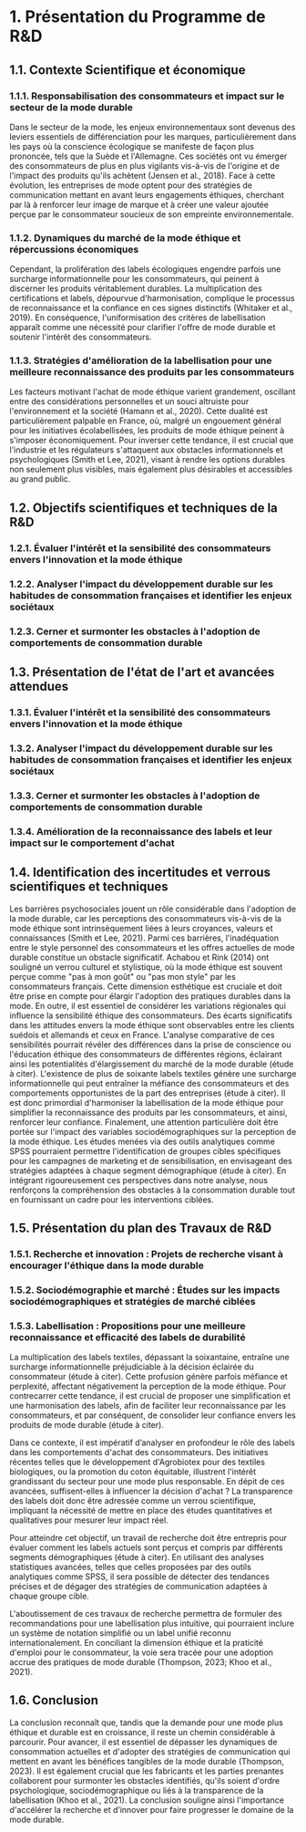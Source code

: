# 1. Présentation du Programme de R&D
## 1.1. Contexte Scientifique et économique
### 1.1.1. Responsabilisation des consommateurs et impact sur le secteur de la mode durable
Dans le secteur de la mode, les enjeux environnementaux sont devenus des leviers essentiels de différenciation pour les marques, particulièrement dans les pays où la conscience écologique se manifeste de façon plus prononcée, tels que la Suède et l'Allemagne. Ces sociétés ont vu émerger des consommateurs de plus en plus vigilants vis-à-vis de l'origine et de l'impact des produits qu'ils achètent (Jensen et al., 2018). Face à cette évolution, les entreprises de mode optent pour des stratégies de communication mettant en avant leurs engagements éthiques, cherchant par là à renforcer leur image de marque et à créer une valeur ajoutée perçue par le consommateur soucieux de son empreinte environnementale.
### 1.1.2. Dynamiques du marché de la mode éthique et répercussions économiques
Cependant, la prolifération des labels écologiques engendre parfois une surcharge informationnelle pour les consommateurs, qui peinent à discerner les produits véritablement durables. La multiplication des certifications et labels, dépourvue d'harmonisation, complique le processus de reconnaissance et la confiance en ces signes distinctifs (Whitaker et al., 2019). En conséquence, l'uniformisation des critères de labellisation apparaît comme une nécessité pour clarifier l'offre de mode durable et soutenir l'intérêt des consommateurs.
### 1.1.3. Stratégies d'amélioration de la labellisation pour une meilleure reconnaissance des produits par les consommateurs
Les facteurs motivant l'achat de mode éthique varient grandement, oscillant entre des considérations personnelles et un souci altruiste pour l'environnement et la société (Hamann et al., 2020). Cette dualité est particulièrement palpable en France, où, malgré un engouement général pour les initiatives écolabellisées, les produits de mode éthique peinent à s'imposer économiquement. Pour inverser cette tendance, il est crucial que l'industrie et les régulateurs s'attaquent aux obstacles informationnels et psychologiques (Smith et Lee, 2021), visant à rendre les options durables non seulement plus visibles, mais également plus désirables et accessibles au grand public.
## 1.2. Objectifs scientifiques et techniques de la R&D
### 1.2.1. Évaluer l'intérêt et la sensibilité des consommateurs envers l'innovation et la mode éthique
### 1.2.2. Analyser l'impact du développement durable sur les habitudes de consommation françaises et identifier les enjeux sociétaux
### 1.2.3. Cerner et surmonter les obstacles à l'adoption de comportements de consommation durable
## 1.3. Présentation de l'état de l'art et avancées attendues
### 1.3.1. Évaluer l'intérêt et la sensibilité des consommateurs envers l'innovation et la mode éthique
### 1.3.2. Analyser l'impact du développement durable sur les habitudes de consommation françaises et identifier les enjeux sociétaux
### 1.3.3. Cerner et surmonter les obstacles à l'adoption de comportements de consommation durable
### 1.3.4. Amélioration de la reconnaissance des labels et leur impact sur le comportement d'achat
## 1.4. Identification des incertitudes et verrous scientifiques et techniques
Les barrières psychosociales jouent un rôle considérable dans l'adoption de la mode durable, car les perceptions des consommateurs vis-à-vis de la mode éthique sont intrinsèquement liées à leurs croyances, valeurs et connaissances (Smith et Lee, 2021). Parmi ces barrières, l'inadéquation entre le style personnel des consommateurs et les offres actuelles de mode durable constitue un obstacle significatif. Achabou et Rink (2014) ont souligné un verrou culturel et stylistique, où la mode éthique est souvent perçue comme "pas à mon goût" ou "pas mon style" par les consommateurs français. Cette dimension esthétique est cruciale et doit être prise en compte pour élargir l'adoption des pratiques durables dans la mode.
En outre, il est essentiel de considérer les variations régionales qui influence la sensibilité éthique des consommateurs. Des écarts significatifs dans les attitudes envers la mode éthique sont observables entre les clients suédois et allemands et ceux en France. L'analyse comparative de ces sensibilités pourrait révéler des différences dans la prise de conscience ou l'éducation éthique des consommateurs de différentes régions, éclairant ainsi les potentialités d'élargissement du marché de la mode durable (étude à citer).
L'existence de plus de soixante labels textiles génère une surcharge informationnelle qui peut entraîner la méfiance des consommateurs et des comportements opportunistes de la part des entreprises (étude à citer). Il est donc primordial d'harmoniser la labellisation de la mode éthique pour simplifier la reconnaissance des produits par les consommateurs, et ainsi, renforcer leur confiance.
Finalement, une attention particulière doit être portée sur l'impact des variables sociodémographiques sur la perception de la mode éthique. Les études menées via des outils analytiques comme SPSS pourraient permettre l'identification de groupes cibles spécifiques pour les campagnes de marketing et de sensibilisation, en envisageant des stratégies adaptées à chaque segment démographique (étude à citer).
En intégrant rigoureusement ces perspectives dans notre analyse, nous renforçons la compréhension des obstacles à la consommation durable tout en fournissant un cadre pour les interventions ciblées.
## 1.5. Présentation du plan des Travaux de R&D
### 1.5.1. Recherche et innovation : Projets de recherche visant à encourager l'éthique dans la mode durable
### 1.5.2. Sociodémographie et marché : Études sur les impacts sociodémographiques et stratégies de marché ciblées

### 1.5.3. Labellisation : Propositions pour une meilleure reconnaissance et efficacité des labels de durabilité

La multiplication des labels textiles, dépassant la soixantaine, entraîne une surcharge informationnelle préjudiciable à la décision éclairée du consommateur (étude à citer). Cette profusion génère parfois méfiance et perplexité, affectant négativement la perception de la mode éthique. Pour contrecarrer cette tendance, il est crucial de proposer une simplification et une harmonisation des labels, afin de faciliter leur reconnaissance par les consommateurs, et par conséquent, de consolider leur confiance envers les produits de mode durable (étude à citer). 

Dans ce contexte, il est impératif d’analyser en profondeur le rôle des labels dans les comportements d'achat des consommateurs. Des initiatives récentes telles que le développement d'Agrobiotex pour des textiles biologiques, ou la promotion du coton équitable, illustrent l'intérêt grandissant du secteur pour une mode plus responsable. En dépit de ces avancées, suffisent-elles à influencer la décision d'achat ? La transparence des labels doit donc être adressée comme un verrou scientifique, impliquant la nécessité de mettre en place des études quantitatives et qualitatives pour mesurer leur impact réel.

Pour atteindre cet objectif, un travail de recherche doit être entrepris pour évaluer comment les labels actuels sont perçus et compris par différents segments démographiques (étude à citer). En utilisant des analyses statistiques avancées, telles que celles proposées par des outils analytiques comme SPSS, il sera possible de détecter des tendances précises et de dégager des stratégies de communication adaptées à chaque groupe cible.

L'aboutissement de ces travaux de recherche permettra de formuler des recommandations pour une labellisation plus intuitive, qui pourraient inclure un système de notation simplifié ou un label unifié reconnu internationalement. En conciliant la dimension éthique et la praticité d'emploi pour le consommateur, la voie sera tracée pour une adoption accrue des pratiques de mode durable (Thompson, 2023; Khoo et al., 2021).

## 1.6. Conclusion
La conclusion reconnaît que, tandis que la demande pour une mode plus éthique et durable est en croissance, il reste un chemin considérable à parcourir. Pour avancer, il est essentiel de dépasser les dynamiques de consommation actuelles et d'adopter des stratégies de communication qui mettent en avant les bénéfices tangibles de la mode durable (Thompson, 2023). Il est également crucial que les fabricants et les parties prenantes collaborent pour surmonter les obstacles identifiés, qu'ils soient d'ordre psychologique, sociodémographique ou liés à la transparence de la labellisation (Khoo et al., 2021). La conclusion souligne ainsi l'importance d'accélérer la recherche et d’innover pour faire progresser le domaine de la mode durable.
